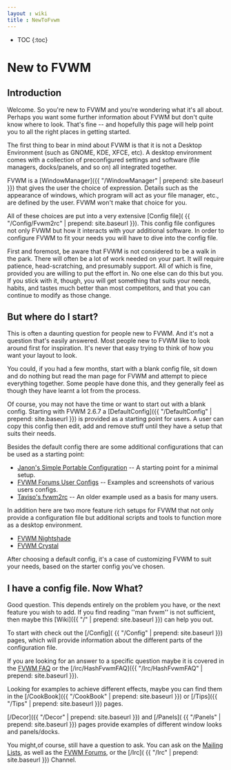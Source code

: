 ```yaml
---
layout : wiki
title : NewToFvwm
---
```

* TOC
{:toc}

# New to FVWM

## Introduction 

Welcome. So you're new to FVWM and you're wondering what it's all about.
Perhaps you want some further information about FVWM but don't quite know
where to look. That's fine -- and hopefully this page will help point you
to all the right places in getting started.

The first thing to bear in mind about FVWM is that it is not
a Desktop Environment (such as GNOME, KDE, XFCE, etc). A desktop
environment comes with a collection of preconfigured settings and
software (file managers, docks/panels, and so on) all integrated
together.

FVWM is a [WindowManager]({{ "/WindowManager" | prepend: site.baseurl }})
that gives the user the choice of expression. Details such as the
appearance of windows, which program will act as your file manager,
etc., are defined by the user. FVWM won't make that choice for you.

All of these choices are put into a very extensive [Config file](
{{ "/Config/Fvwm2rc" | prepend: site.baseurl }}). This config
file configures not only FVWM but how it interacts with your
additional software. In order to configure FVWM to fit your
needs you will have to dive into the config file.

First and foremost, be aware that FVWM is not considered to be a
walk in the park. There will often be a lot of work needed on your
part. It will require patience, head-scratching, and presumably
support. All of which is fine, provided you are willing to put the
effort in. No one else can do this but you. If you stick with it,
though, you will get something that suits your needs, habits, and
tastes much better than most competitors, and that you can continue
to modify as those change.

## But where do I start?

This is often a daunting question for people new to FVWM. And it's not a
question that's easily answered. Most people new to FVWM like to look
around first for inspiration. It's never that easy trying to think of how
you want your layout to look.

You could, if you had a few months, start with a blank config file,
sit down and do nothing but read the man page for FVWM and attempt
to piece everything together. Some people have done this, and they
generally feel as though they have learnt a lot from the process.

Of course, you may not have the time or want to start out with a
blank config. Starting with FVWM 2.6.7 a [DefaultConfig]({{
"/DefaultConfig" | prepend: site.baseurl }}) is provided as a starting
point for users. A user can copy this config then edit, add and remove
stuff until they have a setup that suits their needs.

Besides the default config there are some additional configurations
that can be used as a starting point:

+ [Janon's Simple Portable Configuration](http://ultharine.ninthgate.se/fvwm/)
  -- A starting point for a minimal setup.
+ [FVWM Forums User Configs](
  http://www.fvwmforums.org/phpBB3/viewforum.php?f=39) -- 
  Examples and screenshots of various users configs.
+ [Taviso's fvwm2rc](
  http://fvwm.org/screenshots/2004-01-24_Tavis_Ormandy-desk-1152x864/fvwmrc)
  -- An older example used as a basis for many users.

In addition here are two more feature rich setups for FVWM that not
only provide a configuration file but additional scripts and tools
to function more as a desktop environment.

+ [FVWM Nightshade](http://fvwm-nightshade.github.io/Fvwm-Nightshade/)
+ [FVWM Crystal](http://fvwm-crystal.sourceforge.net/)

After choosing a default config, it's a case of customizing FVWM to suit
your needs, based on the starter config you've chosen.

## I have a config file. Now What?

Good question. This depends entirely on the problem you have, or
the next feature you wish to add. If you find reading ''man fvwm''
is not sufficient, then maybe this [Wiki]({{ "/" | prepend: site.baseurl }})
can help you out.

To start with check out the [/Config](
{{ "/Config" | prepend: site.baseurl }}) pages, which will provide
information about the different parts of the configuration file.

If you are looking for an answer to a specific question maybe it is
covered in the [FVWM FAQ](http://fvwm.org/documentation/faq/) or the
[/irc/HashFvwmFAQ]({{ "/Irc/HashFvwmFAQ" | prepend: site.baseurl }}).

Looking for examples to achieve different effects, maybe you can find
them in the [/CookBook]({{ "/CookBook" | prepend: site.baseurl }})
or [/Tips]({{ "/Tips" | prepend: site.baseurl }}) pages.

[/Decor]({{ "/Decor" | prepend: site.baseurl }}) and [/Panels](
{{ "/Panels" | prepend: site.baseurl }}) pages provide examples
of different window looks and panels/docks.

You might,of course, still have a question to ask. You can ask on the
[Mailing Lists](http://fvwm.org/support/), as well as the [FVWM
Forums](http://fvwmforums.org/), or the [/Irc](
{{ "/Irc" | prepend: site.baseurl }}) Channel.



